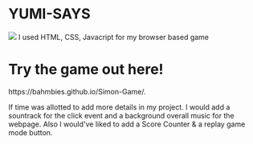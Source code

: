 # YUMI-SAYS
<img src="https://imgur.com/VCTtczp.png" /> 
I used HTML, CSS, Javacript for my browser based game
<h1> Try the game out here! </h1>
<p>https://bahmbies.github.io/Simon-Game/. </p>
<p> If time was allotted to add more details in my project. I would add a sountrack for the click event and a background overall music for the webpage. Also I would've liked to add a Score Counter & a replay game mode button.</p>


